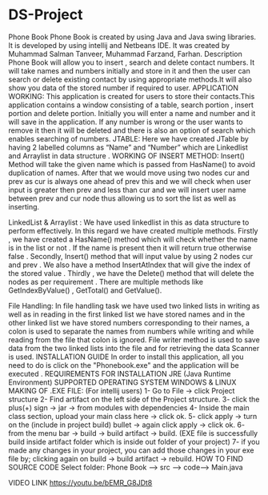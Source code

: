 # DS-Project
Phone Book 
Phone Book is created by using Java and Java swing libraries. It is developed by using intellij and Netbeans IDE. It was created by Muhammad Salman Tanveer, Muhammad Farzand, Farhan.
  Description
Phone Book will allow you to insert , search and delete contact numbers. It will take names and numbers initially and store in it and then the user can search or delete existing contact by using appropriate methods.It will also show you data of the stored number if required to user.
  APPLICATION WORKING:
This application is created for users to store their contacts.This application contains a window consisting of a table,  search portion , insert portion and delete portion. Initially you will enter a name and number and it will save in the application. If any number is wrong or the user wants to remove it then it will be deleted and there is also an option of search which enables searching of numbers.
JTABLE:
Here we have created JTable by having 2 labelled columns as “Name” and  “Number” which are Linkedlist and Arraylist  in data structure . 
WORKING OF INSERT METHOD:
Insert() Method will take the given name which is passed from HasName() to avoid duplication of names. After that we would move using two nodes cur and prev as cur is always one ahead of prev this and we will check when user input is greater then prev and less than cur and we will insert user name between prev and cur node thus allowing us to sort the list as well as inserting.

LinkedList & Arraylist :
We have used linkedlist in this as data structure to perform effectively. In this regard we have created multiple methods. Firstly , we have created a HasName() method which will check whether the name is in the list or not . If the name is present then it will return true otherwise false . Secondly, Insert() method that will input value by using 2 nodes cur and prev . We also have a method InsertAtIndex that will give the index of the stored value . Thirdly , we have the Delete() method  that will delete the nodes as per requirement . There are multiple methods like GetIndexByValue() , GetTotal() and GetValue().


File Handling:
In file handling task we have used two linked lists in writing as well as in reading in the first linked list we have stored names and in the other linked list we have stored numbers corresponding to their names, a colon is used to separate the names from numbers while writing and while reading from the file that colon is ignored. File writer method is used to save data from the two linked lists into the file and for retrieving the data Scanner is used.
INSTALLATION GUIDE
In order to install this application, all you need to do is click on the "Phonebook.exe" and the application will be executed .
REQUIREMENTS FOR INSTALLATION
JRE (Java Runtime Environment)
SUPPORTED OPERATING SYSTEM
WINDOWS & LINUX
MAKING OF .EXE FILE:
(For intellij users)
1- Go to File -> click Project structure 2- Find artifact on the left side of the Project structure. 3- click the plus(+) sign -> jar -> from modules with dependencies 4- Inside the main class section, upload your main class here -> click ok. 5- click apply -> turn on the (include in project build) bullet -> again click apply -> click ok. 6- from the menu bar -> build -> build artifact -> build. (EXE file is successfully build inside artifact folder which is inside out folder of your project) 7- if you made any changes in your project, you can add those changes in your exe file by; clicking again on build -> build artifact -> rebuild.
HOW TO FIND SOURCE CODE
Select folder: Phone Book --> src --> code--> Main.java

VIDEO LINK
https://youtu.be/bEMR_G8JDt8



